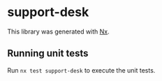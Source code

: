 # support-desk

This library was generated with [Nx](https://nx.dev).

## Running unit tests

Run `nx test support-desk` to execute the unit tests.
